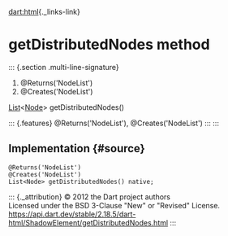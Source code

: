 [dart:html](../../dart-html/dart-html-library){._links-link}

getDistributedNodes method
==========================

::: {.section .multi-line-signature}
<div>

1.  \@Returns(\'NodeList\')
2.  \@Creates(\'NodeList\')

</div>

[List](../../dart-core/list-class)\<[Node](../node-class)\>
getDistributedNodes()

::: {.features}
\@Returns(\'NodeList\'), \@Creates(\'NodeList\')
:::
:::

Implementation {#source}
--------------

``` {.language-dart data-language="dart"}
@Returns('NodeList')
@Creates('NodeList')
List<Node> getDistributedNodes() native;
```

::: {._attribution}
© 2012 the Dart project authors\
Licensed under the BSD 3-Clause \"New\" or \"Revised\" License.\
<https://api.dart.dev/stable/2.18.5/dart-html/ShadowElement/getDistributedNodes.html>
:::
